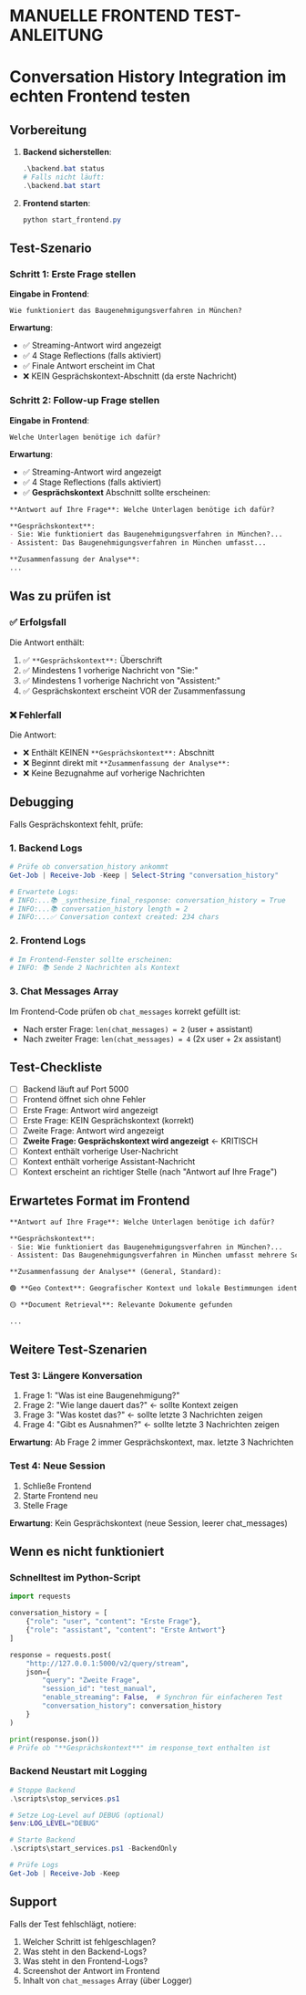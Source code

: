 # MANUELLE FRONTEND TEST-ANLEITUNG
# Conversation History Integration im echten Frontend testen

## Vorbereitung

1. **Backend sicherstellen**:
   ```powershell
   .\backend.bat status
   # Falls nicht läuft:
   .\backend.bat start
   ```

2. **Frontend starten**:
   ```powershell
   python start_frontend.py
   ```

## Test-Szenario

### Schritt 1: Erste Frage stellen

**Eingabe in Frontend**:
```
Wie funktioniert das Baugenehmigungsverfahren in München?
```

**Erwartung**:
- ✅ Streaming-Antwort wird angezeigt
- ✅ 4 Stage Reflections (falls aktiviert)
- ✅ Finale Antwort erscheint im Chat
- ❌ KEIN Gesprächskontext-Abschnitt (da erste Nachricht)

### Schritt 2: Follow-up Frage stellen

**Eingabe in Frontend**:
```
Welche Unterlagen benötige ich dafür?
```

**Erwartung**:
- ✅ Streaming-Antwort wird angezeigt  
- ✅ 4 Stage Reflections (falls aktiviert)
- ✅ **Gesprächskontext** Abschnitt sollte erscheinen:

```markdown
**Antwort auf Ihre Frage**: Welche Unterlagen benötige ich dafür?

**Gesprächskontext**:
- Sie: Wie funktioniert das Baugenehmigungsverfahren in München?...
- Assistent: Das Baugenehmigungsverfahren in München umfasst...

**Zusammenfassung der Analyse**:
...
```

## Was zu prüfen ist

### ✅ Erfolgsfall

Die Antwort enthält:
1. ✅ `**Gesprächskontext**:` Überschrift
2. ✅ Mindestens 1 vorherige Nachricht von "Sie:"
3. ✅ Mindestens 1 vorherige Nachricht von "Assistent:"
4. ✅ Gesprächskontext erscheint VOR der Zusammenfassung

### ❌ Fehlerfall

Die Antwort:
- ❌ Enthält KEINEN `**Gesprächskontext**:` Abschnitt
- ❌ Beginnt direkt mit `**Zusammenfassung der Analyse**:`
- ❌ Keine Bezugnahme auf vorherige Nachrichten

## Debugging

Falls Gesprächskontext fehlt, prüfe:

### 1. Backend Logs
```powershell
# Prüfe ob conversation_history ankommt
Get-Job | Receive-Job -Keep | Select-String "conversation_history"

# Erwartete Logs:
# INFO:...📚 _synthesize_final_response: conversation_history = True
# INFO:...📚 conversation_history length = 2
# INFO:...✅ Conversation context created: 234 chars
```

### 2. Frontend Logs
```powershell
# Im Frontend-Fenster sollte erscheinen:
# INFO: 📚 Sende 2 Nachrichten als Kontext
```

### 3. Chat Messages Array
Im Frontend-Code prüfen ob `chat_messages` korrekt gefüllt ist:
- Nach erster Frage: `len(chat_messages) = 2` (user + assistant)
- Nach zweiter Frage: `len(chat_messages) = 4` (2x user + 2x assistant)

## Test-Checkliste

- [ ] Backend läuft auf Port 5000
- [ ] Frontend öffnet sich ohne Fehler
- [ ] Erste Frage: Antwort wird angezeigt
- [ ] Erste Frage: KEIN Gesprächskontext (korrekt)
- [ ] Zweite Frage: Antwort wird angezeigt
- [ ] **Zweite Frage: Gesprächskontext wird angezeigt** ← KRITISCH
- [ ] Kontext enthält vorherige User-Nachricht
- [ ] Kontext enthält vorherige Assistant-Nachricht
- [ ] Kontext erscheint an richtiger Stelle (nach "Antwort auf Ihre Frage")

## Erwartetes Format im Frontend

```markdown
**Antwort auf Ihre Frage**: Welche Unterlagen benötige ich dafür?

**Gesprächskontext**:
- Sie: Wie funktioniert das Baugenehmigungsverfahren in München?...
- Assistent: Das Baugenehmigungsverfahren in München umfasst mehrere Schritte: 1. Ba...

**Zusammenfassung der Analyse** (General, Standard):

🟢 **Geo Context**: Geografischer Kontext und lokale Bestimmungen identifiziert

🟡 **Document Retrieval**: Relevante Dokumente gefunden

...
```

## Weitere Test-Szenarien

### Test 3: Längere Konversation

1. Frage 1: "Was ist eine Baugenehmigung?"
2. Frage 2: "Wie lange dauert das?"  ← sollte Kontext zeigen
3. Frage 3: "Was kostet das?"  ← sollte letzte 3 Nachrichten zeigen
4. Frage 4: "Gibt es Ausnahmen?"  ← sollte letzte 3 Nachrichten zeigen

**Erwartung**: Ab Frage 2 immer Gesprächskontext, max. letzte 3 Nachrichten

### Test 4: Neue Session

1. Schließe Frontend
2. Starte Frontend neu
3. Stelle Frage

**Erwartung**: Kein Gesprächskontext (neue Session, leerer chat_messages)

## Wenn es nicht funktioniert

### Schnelltest im Python-Script

```python
import requests

conversation_history = [
    {"role": "user", "content": "Erste Frage"},
    {"role": "assistant", "content": "Erste Antwort"}
]

response = requests.post(
    "http://127.0.0.1:5000/v2/query/stream",
    json={
        "query": "Zweite Frage",
        "session_id": "test_manual",
        "enable_streaming": False,  # Synchron für einfacheren Test
        "conversation_history": conversation_history
    }
)

print(response.json())
# Prüfe ob "**Gesprächskontext**" im response_text enthalten ist
```

### Backend Neustart mit Logging

```powershell
# Stoppe Backend
.\scripts\stop_services.ps1

# Setze Log-Level auf DEBUG (optional)
$env:LOG_LEVEL="DEBUG"

# Starte Backend
.\scripts\start_services.ps1 -BackendOnly

# Prüfe Logs
Get-Job | Receive-Job -Keep
```

## Support

Falls der Test fehlschlägt, notiere:
1. Welcher Schritt ist fehlgeschlagen?
2. Was steht in den Backend-Logs?
3. Was steht in den Frontend-Logs?
4. Screenshot der Antwort im Frontend
5. Inhalt von `chat_messages` Array (über Logger)
